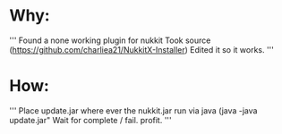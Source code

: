 # Why:
'''
Found a none working plugin for nukkit
Took source (https://github.com/charliea21/NukkitX-Installer)
Edited it so it works.
'''

# How:
'''
Place update.jar where ever the nukkit.jar
run via java (java -java update.jar"
Wait for complete / fail.
profit.
'''